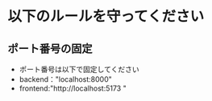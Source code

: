 # 以下のルールを守ってください

## ポート番号の固定
- ポート番号は以下で固定してください
- backend："localhost:8000"
- frontend:"http://localhost:5173
"